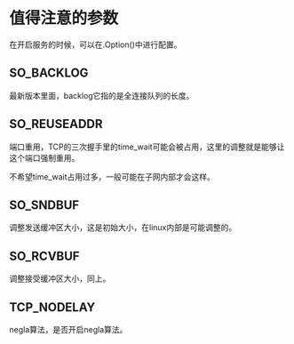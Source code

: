 # 值得注意的参数

在开启服务的时候，可以在.Option()中进行配置。
## SO_BACKLOG
最新版本里面，backlog它指的是全连接队列的长度。

## SO_REUSEADDR
端口重用，TCP的三次握手里的time_wait可能会被占用，这里的调整就是能够让这个端口强制重用。

不希望time_wait占用过多，一般可能在子网内部才会这样。

## SO_SNDBUF
调整发送缓冲区大小，这是初始大小，在linux内部是可能调整的。

## SO_RCVBUF
调整接受缓冲区大小，同上。

## TCP_NODELAY
negla算法，是否开启negla算法。